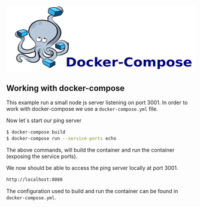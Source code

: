 ![scaleconf-deploying-microservices](docker-compose.png)

## Working with docker-compose

This example run a small node js server listening on port 3001. In order to work with docker-compose we use a `docker-compose.yml` file. 

Now let´s start our ping server

```sh
$ docker-compose build
$ docker-compose run --service-ports echo
```
The above commands, will build the container and run the container (exposing the service ports). 

We now should be able to access the ping server locally at port 3001.

```sh
http://localhost:8080
```

The configuration used to build and run the container can be found in `docker-compose.yml`.


